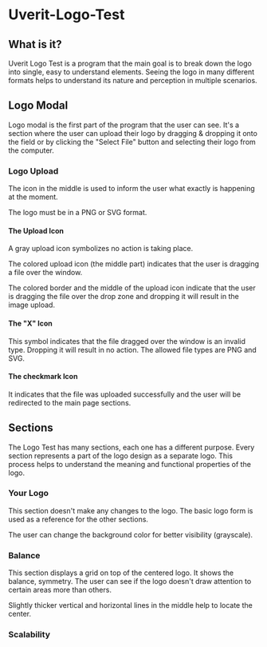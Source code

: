 # Uverit-Logo-Test

## What is it?

Uverit Logo Test is a program that the main goal is to break down the logo into single, easy to understand elements.
Seeing the logo in many different formats helps to understand its nature and perception in multiple scenarios.

## Logo Modal

Logo modal is the first part of the program that the user can see.
It's a section where the user can upload their logo by dragging & dropping it onto the field or by clicking the "Select File" button and selecting their logo from the computer.

### Logo Upload

The icon in the middle is used to inform the user what exactly is happening at the moment.

The logo must be in a PNG or SVG format.

#### The Upload Icon

A gray upload icon symbolizes no action is taking place.

The colored upload icon (the middle part) indicates that the user is dragging a file over the window.

The colored border and the middle of the upload icon indicate that the user is dragging the file over the drop zone and dropping it will result in the image upload. 

#### The "X" Icon

This symbol indicates that the file dragged over the window is an invalid type. Dropping it will result in no action.
The allowed file types are PNG and SVG.

#### The checkmark Icon

It indicates that the file was uploaded successfully and the user will be redirected to the main page sections.

## Sections

The Logo Test has many sections, each one has a different purpose.
Every section represents a part of the logo design as a separate logo. This process helps to understand the meaning and functional properties of the logo.

### Your Logo

This section doesn't make any changes to the logo. The basic logo form is used as a reference for the other sections.

The user can change the background color for better visibility (grayscale).

### Balance

This section displays a grid on top of the centered logo. It shows the balance, symmetry. The user can see if the logo doesn't draw attention to certain areas more than others.

Slightly thicker vertical and horizontal lines in the middle help to locate the center.

### Scalability

